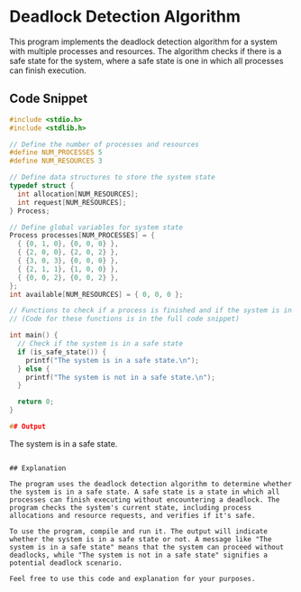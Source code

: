 # Deadlock Detection Algorithm

This program implements the deadlock detection algorithm for a system with multiple processes and resources. The algorithm checks if there is a safe state for the system, where a safe state is one in which all processes can finish execution.

## Code Snippet

```c
#include <stdio.h>
#include <stdlib.h>

// Define the number of processes and resources
#define NUM_PROCESSES 5
#define NUM_RESOURCES 3

// Define data structures to store the system state
typedef struct {
  int allocation[NUM_RESOURCES];
  int request[NUM_RESOURCES];
} Process;

// Define global variables for system state
Process processes[NUM_PROCESSES] = {
  { {0, 1, 0}, {0, 0, 0} },
  { {2, 0, 0}, {2, 0, 2} },
  { {3, 0, 3}, {0, 0, 0} },
  { {2, 1, 1}, {1, 0, 0} },
  { {0, 0, 2}, {0, 0, 2} },
};
int available[NUM_RESOURCES] = { 0, 0, 0 };

// Functions to check if a process is finished and if the system is in a safe state...
// (Code for these functions is in the full code snippet)

int main() {
  // Check if the system is in a safe state
  if (is_safe_state()) {
    printf("The system is in a safe state.\n");
  } else {
    printf("The system is not in a safe state.\n");
  }

  return 0;
}

## Output

```
The system is in a safe state.
```

## Explanation

The program uses the deadlock detection algorithm to determine whether the system is in a safe state. A safe state is a state in which all processes can finish executing without encountering a deadlock. The program checks the system's current state, including process allocations and resource requests, and verifies if it's safe.

To use the program, compile and run it. The output will indicate whether the system is in a safe state or not. A message like "The system is in a safe state" means that the system can proceed without deadlocks, while "The system is not in a safe state" signifies a potential deadlock scenario.

Feel free to use this code and explanation for your purposes.
